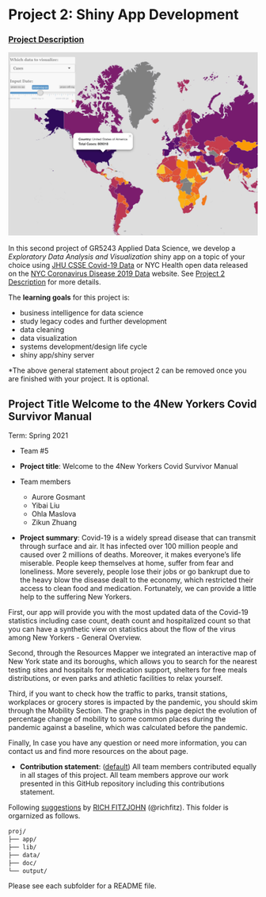# Project 2: Shiny App Development

### [Project Description](doc/project2_desc.md)

![screenshot](doc/figs/map.jpg)

In this second project of GR5243 Applied Data Science, we develop a *Exploratory Data Analysis and Visualization* shiny app on a topic of your choice using [JHU CSSE Covid-19 Data](https://github.com/CSSEGISandData/COVID-19) or NYC Health open data released on the [NYC Coronavirus Disease 2019 Data](https://github.com/nychealth/coronavirus-data) website. See [Project 2 Description](doc/project2_desc.md) for more details.  

The **learning goals** for this project is:

- business intelligence for data science
- study legacy codes and further development
- data cleaning
- data visualization
- systems development/design life cycle
- shiny app/shiny server

*The above general statement about project 2 can be removed once you are finished with your project. It is optional.

## Project Title Welcome to the 4New Yorkers Covid Survivor Manual
Term: Spring 2021

+ Team #5
+ **Project title**: Welcome to the 4New Yorkers Covid Survivor Manual
+ Team members
	+ Aurore Gosmant
	+ Yibai Liu
	+ Ohla Maslova
	+ Zikun Zhuang

+ **Project summary**: 
Covid-19 is a widely spread disease that can transmit through surface and air. It has infected over 100 million people and caused over 2 millions of deaths. Moreover, it makes everyone’s life miserable. People keep themselves at home, suffer from fear and loneliness. More severely, people lose their jobs or go bankrupt due to the heavy blow the disease dealt to the economy, which restricted their access to clean food and medication. Fortunately, we can provide a little help to the suffering New Yorkers. 

First, our app will provide you with the most updated data of the Covid-19 statistics including case count, death count and hospitalized count so that you can have a synthetic view on statistics about the flow of the virus among New Yorkers - General Overview.

Second, through the Resources Mapper we integrated an interactive map of New York state and its boroughs, which allows you to search for the nearest testing sites and hospitals for medication support, shelters for free meals distributions, or even parks and athletic facilities to relax yourself.

Third, if you want to check how the traffic to parks, transit stations, workplaces or grocery stores is impacted by the pandemic, you should skim through the Mobility Section. The graphs in this page depict the evolution of percentage change of mobility to some common places during the pandemic against a baseline, which was calculated before the pandemic.

Finally, In case you have any question or need more information, you can contact us and find more resources on the about page.

+ **Contribution statement**: ([default](doc/a_note_on_contributions.md)) All team members contributed equally in all stages of this project. All team members approve our work presented in this GitHub repository including this contributions statement. 

Following [suggestions](http://nicercode.github.io/blog/2013-04-05-projects/) by [RICH FITZJOHN](http://nicercode.github.io/about/#Team) (@richfitz). This folder is orgarnized as follows.

```
proj/
├── app/
├── lib/
├── data/
├── doc/
└── output/
```

Please see each subfolder for a README file.


